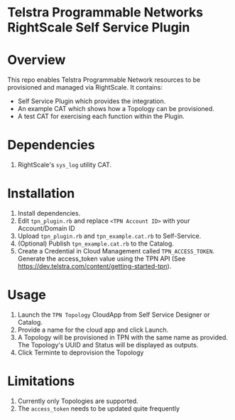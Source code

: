 # Telstra Programmable Networks RightScale Self Service Plugin

# Overview
This repo enables Telstra Programmable Network resources to be provisioned and
managed via RightScale. It contains:
- Self Service Plugin which provides the integration.
- An example CAT which shows how a Topology can be provisioned.
- A test CAT for exercising each function within the Plugin.

# Dependencies
1. RightScale's `sys_log` utility CAT.

# Installation
1. Install dependencies.
1. Edit `tpn_plugin.rb` and replace `<TPN Account ID>` with your Account/Domain ID
1. Upload `tpn_plugin.rb` and `tpn_example.cat.rb` to Self-Service.
1. (Optional) Publish `tpn_example.cat.rb` to the Catalog.
1. Create a Credential in Cloud Management called `TPN_ACCESS_TOKEN`. Generate the access_token value using the TPN API (See https://dev.telstra.com/content/getting-started-tpn).

# Usage
1. Launch the `TPN Topology` CloudApp from Self Service Designer or Catalog.
1. Provide a name for the cloud app and click Launch.
1. A Topology will be provisioned in TPN with the same name as provided. The Topology's UUID and Status will be displayed as outputs.
1. Click Terminte to deprovision the Topology

# Limitations
1. Currently only Topologies are supported.
1. The `access_token` needs to be updated quite frequently
